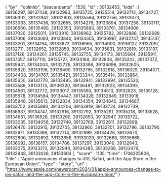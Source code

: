 {
  "by" : "colinhb",
  "descendants" : 1530,
  "id" : 39132453,
  "kids" : [ 39136297, 39137438, 39132993, 39135725, 39135514, 39132712, 39134727, 39136302, 39132942, 39132603, 39135564, 39132756, 39133073, 39133063, 39137436, 39132655, 39134276, 39133894, 39137258, 39133117, 39136660, 39135490, 39132553, 39135883, 39133761, 39134606, 39137030, 39135011, 39133910, 39136962, 39135782, 39132888, 39132689, 39137006, 39133093, 39133840, 39134305, 39136997, 39132747, 39135137, 39133201, 39134194, 39133673, 39136965, 39134900, 39136127, 39137097, 39132711, 39132652, 39132859, 39134634, 39135831, 39132819, 39133197, 39137126, 39134261, 39135745, 39132755, 39134173, 39135684, 39135911, 39137357, 39137110, 39135727, 39134168, 39132838, 39133242, 39137072, 39135941, 39134004, 39132728, 39133396, 39134096, 39132605, 39135820, 39133196, 39136490, 39132765, 39132818, 39136029, 39134071, 39134408, 39134767, 39135421, 39133344, 39135414, 39133864, 39135650, 39132770, 39133485, 39132941, 39133994, 39135520, 39133588, 39133174, 39136320, 39136481, 39132923, 39134393, 39134561, 39132772, 39133017, 39135550, 39134513, 39132823, 39135128, 39135678, 39134584, 39134447, 39134328, 39132849, 39133918, 39135948, 39135613, 39132834, 39134354, 39134840, 39134667, 39133752, 39135880, 39134206, 39133819, 39133724, 39132739, 39136937, 39134747, 39132916, 39132792, 39135291, 39135218, 39133528, 39134651, 39136528, 39133290, 39132853, 39132947, 39135722, 39133035, 39134056, 39132749, 39132769, 39132611, 39132898, 39136470, 39132915, 39132705, 39132960, 39132701, 39132796, 39132790, 39132971, 39135398, 39132714, 39132999, 39134426, 39133670, 39132600, 39132692, 39132656, 39133029, 39132668, 39135668, 39136092, 39136157, 39134786, 39137297, 39133040, 39132843, 39133075, 39133213, 39132944, 39134385, 39133266, 39133476, 39132948, 39133026, 39133604 ],
  "score" : 1135,
  "time" : 1706205806,
  "title" : "Apple announces changes to iOS, Safari, and the App Store in the European Union",
  "type" : "story",
  "url" : "https://www.apple.com/newsroom/2024/01/apple-announces-changes-to-ios-safari-and-the-app-store-in-the-european-union/"
}
